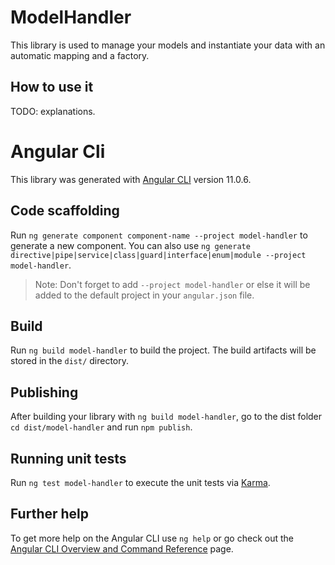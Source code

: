 # ModelHandler

This library is used to manage your models and instantiate your data with an automatic mapping and a factory.

## How to use it

TODO: explanations.

# Angular Cli

This library was generated with [Angular CLI](https://github.com/angular/angular-cli) version 11.0.6.

## Code scaffolding

Run `ng generate component component-name --project model-handler` to generate a new component. You can also use `ng generate directive|pipe|service|class|guard|interface|enum|module --project model-handler`.
> Note: Don't forget to add `--project model-handler` or else it will be added to the default project in your `angular.json` file. 

## Build

Run `ng build model-handler` to build the project. The build artifacts will be stored in the `dist/` directory.

## Publishing

After building your library with `ng build model-handler`, go to the dist folder `cd dist/model-handler` and run `npm publish`.

## Running unit tests

Run `ng test model-handler` to execute the unit tests via [Karma](https://karma-runner.github.io).

## Further help

To get more help on the Angular CLI use `ng help` or go check out the [Angular CLI Overview and Command Reference](https://angular.io/cli) page.
